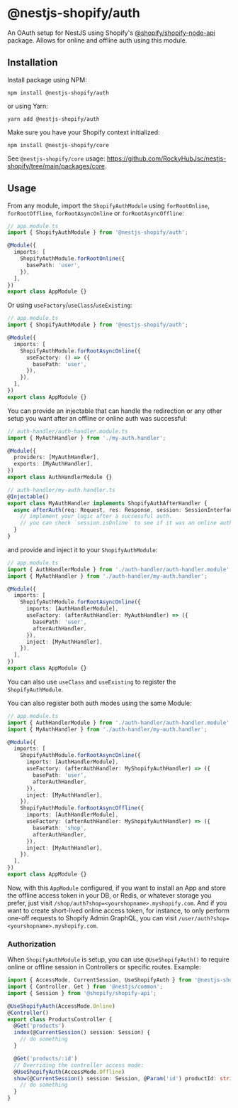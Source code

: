 # @nestjs-shopify/auth

An OAuth setup for NestJS using Shopify's [@shopify/shopify-node-api](https://github.com/Shopify/shopify-node-api) package. Allows for online and offline auth using this module.

## Installation

Install package using NPM:

```
npm install @nestjs-shopify/auth
```

or using Yarn:

```
yarn add @nestjs-shopify/auth
```

Make sure you have your Shopify context initialized:

```
npm install @nestjs-shopify/core
```

See `@nestjs-shopify/core` usage: https://github.com/RockyHubJsc/nestjs-shopify/tree/main/packages/core.

## Usage

From any module, import the `ShopifyAuthModule` using `forRootOnline`, `forRootOffline`, `forRootAsyncOnline` or `forRootAsyncOffline`:

```ts
// app.module.ts
import { ShopifyAuthModule } from '@nestjs-shopify/auth';

@Module({
  imports: [
    ShopifyAuthModule.forRootOnline({
      basePath: 'user',
    }),
  ],
})
export class AppModule {}
```

Or using `useFactory`/`useClass`/`useExisting`:

```ts
// app.module.ts
import { ShopifyAuthModule } from '@nestjs-shopify/auth';

@Module({
  imports: [
    ShopifyAuthModule.forRootAsyncOnline({
      useFactory: () => ({
        basePath: 'user',
      }),
    }),
  ],
})
export class AppModule {}
```

You can provide an injectable that can handle the redirection or any other setup you want after an offline or online auth was successful:

```ts
// auth-handler/auth-handler.module.ts
import { MyAuthHandler } from './my-auth.handler';

@Module({
  providers: [MyAuthHandler],
  exports: [MyAuthHandler],
})
export class AuthHandlerModule {}
```

```ts
// auth-handler/my-auth.handler.ts
@Injectable()
export class MyAuthHandler implements ShopifyAuthAfterHandler {
  async afterAuth(req: Request, res: Response, session: SessionInterface) {
    // implement your logic after a successful auth.
    // you can check `session.isOnline` to see if it was an online auth or offline auth.
  }
}
```

and provide and inject it to your `ShopifyAuthModule`:

```ts
// app.module.ts
import { AuthHandlerModule } from './auth-handler/auth-handler.module';
import { MyAuthHandler } from './auth-handler/my-auth.handler';

@Module({
  imports: [
    ShopifyAuthModule.forRootAsyncOnline({
      imports: [AuthHandlerModule],
      useFactory: (afterAuthHandler: MyAuthHandler) => ({
        basePath: 'user',
        afterAuthHandler,
      }),
      inject: [MyAuthHandler],
    }),
  ],
})
export class AppModule {}
```

You can also use `useClass` and `useExisting` to register the `ShopifyAuthModule`.

You can also register both auth modes using the same Module:

```ts
// app.module.ts
import { AuthHandlerModule } from './auth-handler/auth-handler.module';
import { MyAuthHandler } from './auth-handler/my-auth.handler';

@Module({
  imports: [
    ShopifyAuthModule.forRootAsyncOnline({
      imports: [AuthHandlerModule],
      useFactory: (afterAuthHandler: MyShopifyAuthHandler) => ({
        basePath: 'user',
        afterAuthHandler,
      }),
      inject: [MyAuthHandler],
    }),
    ShopifyAuthModule.forRootAsyncOffline({
      imports: [AuthHandlerModule],
      useFactory: (afterAuthHandler: MyShopifyAuthHandler) => ({
        basePath: 'shop',
        afterAuthHandler,
      }),
      inject: [MyAuthHandler],
    }),
  ],
})
export class AppModule {}
```

Now, with this `AppModule` configured, if you want to install an App and store the offline access token in your DB, or Redis, or whatever storage you prefer, just visit `/shop/auth?shop=<yourshopname>.myshopify.com`. And if you want to create short-lived online access token, for instance, to only perform one-off requests to Shopify Admin GraphQL, you can visit `/user/auth?shop=<yourshopname>.myshopify.com`.

### Authorization

When `ShopifyAuthModule` is setup, you can use `@UseShopifyAuth()` to require online or offline session in Controllers or specific routes. Example:

```ts
import { AccessMode, CurrentSession, UseShopifyAuth } from '@nestjs-shopify/auth';
import { Controller, Get } from '@nestjs/common';
import { Session } from '@shopify/shopify-api';

@UseShopifyAuth(AccessMode.Online)
@Controller()
export class ProductsController {
  @Get('products')
  index(@CurrentSession() session: Session) {
    // do something
  }

  @Get('products/:id')
  // Overriding the controller access mode:
  @UseShopifyAuth(AccessMode.Offline)
  show(@CurrentSession() session: Session, @Param('id') productId: string) {
    // do something
  }
}
```
